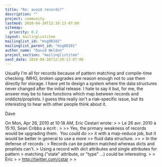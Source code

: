 ```yaml
---
title: "Re: avoid records?"
description: ""
project: community
lastmod: 2010-04-26T12:39:13-07:00
sitemap:
  priority: 0.2
layout: mailinglistitem
mailinglist_id: "msg00182"
mailinglist_parent_id: "msg00181"
author_name: "David Weldon"
project_section: "mailinglistitem"
sent_date: 2010-04-26T12:39:13-07:00
---
```



Usually I'm all for records because of pattern matching and
compile-time checking. IMHO, broken upgrades are reason enough not to
use them directly for storage. I have yet to design a system where the
data structures never changed after the initial release. I hate to say
it but, for me, the answer may be to have functions which map between
records and orddicts/proplists. I guess this really isn't a
riak-specific issue, but its interesting to hear with other people
think about it.

Dave

On Mon, Apr 26, 2010 at 10:18 AM, Eric Cestari  wrote:
&gt;
&gt; Le 26 avr. 2010 à 15:10, Sean Cribbs a écrit :
&gt;
&gt;&gt; Yes, the primary weakness of records would be upgrading them.  You could do 
&gt;&gt; it with a map-reduce job, but it would be better in general to use a more 
&gt;&gt; fluid data structure.
&gt;&gt;
&gt; In the defense of records :
&gt; Records can be pattern matched whereas dicts and proplists can't.
&gt; Using a record with dict attributes and single attributes for pattern 
&gt; matching ("state" attribute, or "type" ...) could be interesting.
&gt;
&gt; Eric
&gt;
&gt; http://twitter.com/cstar
&gt;
&gt;

